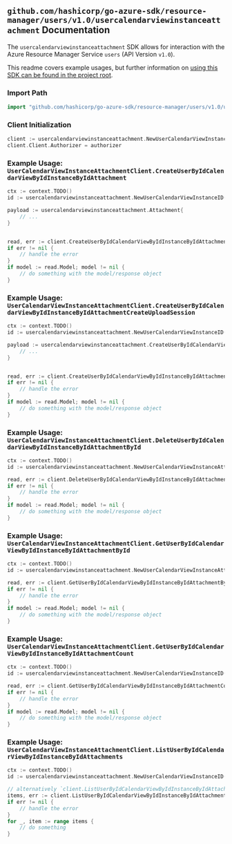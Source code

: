 
## `github.com/hashicorp/go-azure-sdk/resource-manager/users/v1.0/usercalendarviewinstanceattachment` Documentation

The `usercalendarviewinstanceattachment` SDK allows for interaction with the Azure Resource Manager Service `users` (API Version `v1.0`).

This readme covers example usages, but further information on [using this SDK can be found in the project root](https://github.com/hashicorp/go-azure-sdk/tree/main/docs).

### Import Path

```go
import "github.com/hashicorp/go-azure-sdk/resource-manager/users/v1.0/usercalendarviewinstanceattachment"
```


### Client Initialization

```go
client := usercalendarviewinstanceattachment.NewUserCalendarViewInstanceAttachmentClientWithBaseURI("https://management.azure.com")
client.Client.Authorizer = authorizer
```


### Example Usage: `UserCalendarViewInstanceAttachmentClient.CreateUserByIdCalendarViewByIdInstanceByIdAttachment`

```go
ctx := context.TODO()
id := usercalendarviewinstanceattachment.NewUserCalendarViewInstanceID("userIdValue", "eventIdValue", "eventId1Value")

payload := usercalendarviewinstanceattachment.Attachment{
	// ...
}


read, err := client.CreateUserByIdCalendarViewByIdInstanceByIdAttachment(ctx, id, payload)
if err != nil {
	// handle the error
}
if model := read.Model; model != nil {
	// do something with the model/response object
}
```


### Example Usage: `UserCalendarViewInstanceAttachmentClient.CreateUserByIdCalendarViewByIdInstanceByIdAttachmentCreateUploadSession`

```go
ctx := context.TODO()
id := usercalendarviewinstanceattachment.NewUserCalendarViewInstanceID("userIdValue", "eventIdValue", "eventId1Value")

payload := usercalendarviewinstanceattachment.CreateUserByIdCalendarViewByIdInstanceByIdAttachmentCreateUploadSessionRequest{
	// ...
}


read, err := client.CreateUserByIdCalendarViewByIdInstanceByIdAttachmentCreateUploadSession(ctx, id, payload)
if err != nil {
	// handle the error
}
if model := read.Model; model != nil {
	// do something with the model/response object
}
```


### Example Usage: `UserCalendarViewInstanceAttachmentClient.DeleteUserByIdCalendarViewByIdInstanceByIdAttachmentById`

```go
ctx := context.TODO()
id := usercalendarviewinstanceattachment.NewUserCalendarViewInstanceAttachmentID("userIdValue", "eventIdValue", "eventId1Value", "attachmentIdValue")

read, err := client.DeleteUserByIdCalendarViewByIdInstanceByIdAttachmentById(ctx, id)
if err != nil {
	// handle the error
}
if model := read.Model; model != nil {
	// do something with the model/response object
}
```


### Example Usage: `UserCalendarViewInstanceAttachmentClient.GetUserByIdCalendarViewByIdInstanceByIdAttachmentById`

```go
ctx := context.TODO()
id := usercalendarviewinstanceattachment.NewUserCalendarViewInstanceAttachmentID("userIdValue", "eventIdValue", "eventId1Value", "attachmentIdValue")

read, err := client.GetUserByIdCalendarViewByIdInstanceByIdAttachmentById(ctx, id)
if err != nil {
	// handle the error
}
if model := read.Model; model != nil {
	// do something with the model/response object
}
```


### Example Usage: `UserCalendarViewInstanceAttachmentClient.GetUserByIdCalendarViewByIdInstanceByIdAttachmentCount`

```go
ctx := context.TODO()
id := usercalendarviewinstanceattachment.NewUserCalendarViewInstanceID("userIdValue", "eventIdValue", "eventId1Value")

read, err := client.GetUserByIdCalendarViewByIdInstanceByIdAttachmentCount(ctx, id)
if err != nil {
	// handle the error
}
if model := read.Model; model != nil {
	// do something with the model/response object
}
```


### Example Usage: `UserCalendarViewInstanceAttachmentClient.ListUserByIdCalendarViewByIdInstanceByIdAttachments`

```go
ctx := context.TODO()
id := usercalendarviewinstanceattachment.NewUserCalendarViewInstanceID("userIdValue", "eventIdValue", "eventId1Value")

// alternatively `client.ListUserByIdCalendarViewByIdInstanceByIdAttachments(ctx, id)` can be used to do batched pagination
items, err := client.ListUserByIdCalendarViewByIdInstanceByIdAttachmentsComplete(ctx, id)
if err != nil {
	// handle the error
}
for _, item := range items {
	// do something
}
```
